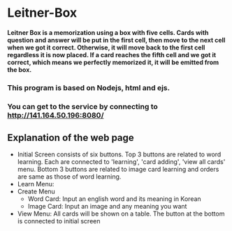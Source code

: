 # Leitner-Box
#### Leitner Box is a memorization using a box with five cells. Cards with question and answer will be put in the first cell, then move to the next cell when we got it correct. Otherwise, it will move back to the first cell regardless it is now placed. If a card reaches the fifth cell and we got it correct, which means we perfectly memorized it, it will be emitted from the box.

### This program is based on Nodejs, html and ejs.

### You can get to the service by connecting to http://141.164.50.196:8080/

## Explanation of the web page
- Initial Screen consists of six buttons. Top 3 buttons are related to word learning. Each are connected to 'learning', 'card adding', 'view all cards' menu. Bottom 3 buttons are related to image card learning and orders are same as those of word learning.
- Learn Menu: 
- Create Menu
  - Word Card: Input an english word and its meaning in Korean
  - Image Card: Input an image and any meaning you want
- View Menu: All cards will be shown on a table. The button at the bottom is connected to initial screen

